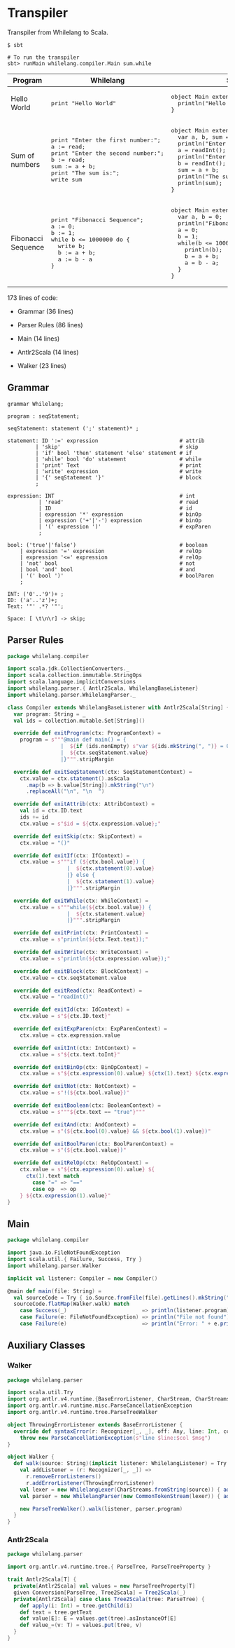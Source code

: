 # Transpiler

Transpiler from Whilelang to Scala.

````shell
$ sbt

# To run the transpiler
sbt> runMain whilelang.compiler.Main sum.while
````

<table>
 <thead><tr><th>Program</th><th>Whilelang</th><th>Scala</th></tr></thead>
<tbody>
<tr>
<td>Hello World</td>
<td>
<pre lang="ruby">
print "Hello World"
</pre>
</td>
<td>
<pre lang="scala">
object Main extends App {
  println("Hello World");
}
</pre>
</td>
</tr>

<tr>
<td>Sum of numbers</td>
<td>
<pre lang="ruby">
print "Enter the first number:";
a := read;
print "Enter the second number:";
b := read;
sum := a + b;
print "The sum is:";
write sum
</pre>
</td>
<td>
<pre lang="scala">
object Main extends App {
  var a, b, sum = 0;
  println("Enter the first number:");
  a = readInt();
  println("Enter the second number:");
  b = readInt();
  sum = a + b;
  println("The sum is:");
  println(sum);
}
</pre>
</td>
</tr>

<tr>
<td>Fibonacci Sequence</td>
<td>
<pre lang="ruby">
print "Fibonacci Sequence";
a := 0;
b := 1;
while b <= 1000000 do {
  write b;
  b := a + b;
  a := b - a
}
</pre>
</td>
<td>
<pre lang="scala">
object Main extends App {
  var a, b = 0;
  println("Fibonacci Sequence");
  a = 0;
  b = 1;
  while(b <= 1000000) {
    println(b);
    b = a + b;
    a = b - a;
  }
}
</pre>
</td>
</tr>

</tbody></table>


173 lines of code:

 - Grammar (36 lines)
 - Parser Rules (86 lines)
 - Main (14 lines)


 - Antlr2Scala (14 lines)
 - Walker (23 lines)

 ## Grammar

 ````antlr
 grammar Whilelang;

 program : seqStatement;

 seqStatement: statement (';' statement)* ;

 statement: ID ':=' expression                          # attrib
          | 'skip'                                      # skip
          | 'if' bool 'then' statement 'else' statement # if
          | 'while' bool 'do' statement                 # while
          | 'print' Text                                # print
          | 'write' expression                          # write
          | '{' seqStatement '}'                        # block
          ;

 expression: INT                                        # int
           | 'read'                                     # read
           | ID                                         # id
           | expression '*' expression                  # binOp
           | expression ('+'|'-') expression            # binOp
           | '(' expression ')'                         # expParen
           ;

 bool: ('true'|'false')                                 # boolean
     | expression '=' expression                        # relOp
     | expression '<=' expression                       # relOp
     | 'not' bool                                       # not
     | bool 'and' bool                                  # and
     | '(' bool ')'                                     # boolParen
     ;

 INT: ('0'..'9')+ ;
 ID: ('a'..'z')+;
 Text: '"' .*? '"';

 Space: [ \t\n\r] -> skip;
 ````

## Parser Rules
````scala
package whilelang.compiler

import scala.jdk.CollectionConverters._
import scala.collection.immutable.StringOps
import scala.language.implicitConversions
import whilelang.parser.{ Antlr2Scala, WhilelangBaseListener}
import whilelang.parser.WhilelangParser._

class Compiler extends WhilelangBaseListener with Antlr2Scala[String] {
  var program: String = _
  val ids = collection.mutable.Set[String]()

  override def exitProgram(ctx: ProgramContext) =
    program = s"""@main def main() = {
                 |  ${if (ids.nonEmpty) s"var ${ids.mkString(", ")} = 0" else ""}
                 |  ${ctx.seqStatement.value}
                 |}""".stripMargin

  override def exitSeqStatement(ctx: SeqStatementContext) =
    ctx.value = ctx.statement().asScala
      .map(b => b.value[String]).mkString("\n")
      .replaceAll("\n", "\n  ")

  override def exitAttrib(ctx: AttribContext) =
    val id = ctx.ID.text
    ids += id
    ctx.value = s"$id = ${ctx.expression.value};"

  override def exitSkip(ctx: SkipContext) =
    ctx.value = "()"

  override def exitIf(ctx: IfContext) =
    ctx.value = s"""if (${ctx.bool.value}) {
                   |  ${ctx.statement(0).value}
                   |} else {
                   |  ${ctx.statement(1).value}
                   |}""".stripMargin

  override def exitWhile(ctx: WhileContext) =
    ctx.value = s"""while(${ctx.bool.value}) {
                   |  ${ctx.statement.value}
                   |}""".stripMargin

  override def exitPrint(ctx: PrintContext) =
    ctx.value = s"println(${ctx.Text.text});"

  override def exitWrite(ctx: WriteContext) =
    ctx.value = s"println(${ctx.expression.value});"

  override def exitBlock(ctx: BlockContext) =
    ctx.value = ctx.seqStatement.value

  override def exitRead(ctx: ReadContext) =
    ctx.value = "readInt()"

  override def exitId(ctx: IdContext) =
    ctx.value = s"${ctx.ID.text}"

  override def exitExpParen(ctx: ExpParenContext) =
    ctx.value = ctx.expression.value

  override def exitInt(ctx: IntContext) =
    ctx.value = s"${ctx.text.toInt}"

  override def exitBinOp(ctx: BinOpContext) =
    ctx.value = s"${ctx.expression(0).value} ${ctx(1).text} ${ctx.expression(1).value}"

  override def exitNot(ctx: NotContext) =
    ctx.value = s"!(${ctx.bool.value})"

  override def exitBoolean(ctx: BooleanContext) =
    ctx.value = s"""${ctx.text == "true"}"""

  override def exitAnd(ctx: AndContext) =
    ctx.value = s"(${ctx.bool(0).value} && ${ctx.bool(1).value})"

  override def exitBoolParen(ctx: BoolParenContext) =
    ctx.value = s"(${ctx.bool.value})"

  override def exitRelOp(ctx: RelOpContext) =
    ctx.value = s"${ctx.expression(0).value} ${
      ctx(1).text match
        case "=" => "=="
        case op  => op
    } ${ctx.expression(1).value}"
}
````

## Main

````scala
package whilelang.compiler

import java.io.FileNotFoundException
import scala.util.{ Failure, Success, Try }
import whilelang.parser.Walker

implicit val listener: Compiler = new Compiler()

@main def main(file: String) =
  val sourceCode = Try { io.Source.fromFile(file).getLines().mkString("\n")}
  sourceCode.flatMap(Walker.walk) match
    case Success(_)                        => println(listener.program)
    case Failure(e: FileNotFoundException) => println("File not found")
    case Failure(e)                        => println("Error: " + e.printStackTrace())
````

## Auxiliary Classes

### Walker
````scala
package whilelang.parser

import scala.util.Try
import org.antlr.v4.runtime.{BaseErrorListener, CharStream, CharStreams, CommonTokenStream, RecognitionException, Recognizer }
import org.antlr.v4.runtime.misc.ParseCancellationException
import org.antlr.v4.runtime.tree.ParseTreeWalker

object ThrowingErrorListener extends BaseErrorListener {
  override def syntaxError(r: Recognizer[_, _], off: Any, line: Int, col: Int, msg: String, e: RecognitionException) =
    throw new ParseCancellationException(s"line $line:$col $msg")
}

object Walker {
  def walk(source: String)(implicit listener: WhilelangListener) = Try {
    val addListener = (r: Recognizer[_, _]) =>
      r.removeErrorListeners()
      r.addErrorListener(ThrowingErrorListener)
    val lexer = new WhilelangLexer(CharStreams.fromString(source)) { addListener(this) }
    val parser = new WhilelangParser(new CommonTokenStream(lexer)) { addListener(this) }

    new ParseTreeWalker().walk(listener, parser.program)
  }
}
````

### Antlr2Scala
````scala
package whilelang.parser

import org.antlr.v4.runtime.tree.{ ParseTree, ParseTreeProperty }

trait Antlr2Scala[T] {
  private[Antlr2Scala] val values = new ParseTreeProperty[T]
  given Conversion[ParseTree, Tree2Scala] = Tree2Scala(_)
  private[Antlr2Scala] case class Tree2Scala(tree: ParseTree) {
    def apply(i: Int) = tree.getChild(i)
    def text = tree.getText
    def value[E]: E = values.get(tree).asInstanceOf[E]
    def value_=(v: T) = values.put(tree, v)
  }
}
````
